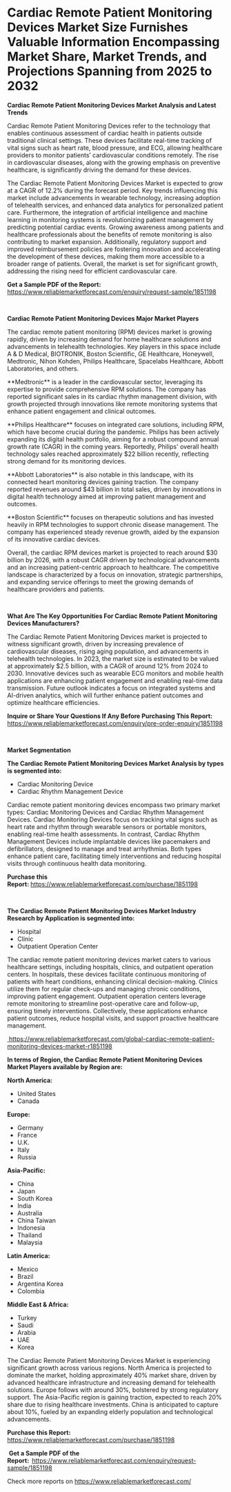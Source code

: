 <p><h1>Cardiac Remote Patient Monitoring Devices Market Size Furnishes Valuable Information Encompassing Market Share, Market Trends, and Projections Spanning from 2025 to 2032</h1></p><p><strong>Cardiac Remote Patient Monitoring Devices Market Analysis and Latest Trends</strong></p>
<p><p>Cardiac Remote Patient Monitoring Devices refer to the technology that enables continuous assessment of cardiac health in patients outside traditional clinical settings. These devices facilitate real-time tracking of vital signs such as heart rate, blood pressure, and ECG, allowing healthcare providers to monitor patients’ cardiovascular conditions remotely. The rise in cardiovascular diseases, along with the growing emphasis on preventive healthcare, is significantly driving the demand for these devices.</p><p>The Cardiac Remote Patient Monitoring Devices Market is expected to grow at a CAGR of 12.2% during the forecast period. Key trends influencing this market include advancements in wearable technology, increasing adoption of telehealth services, and enhanced data analytics for personalized patient care. Furthermore, the integration of artificial intelligence and machine learning in monitoring systems is revolutionizing patient management by predicting potential cardiac events. Growing awareness among patients and healthcare professionals about the benefits of remote monitoring is also contributing to market expansion. Additionally, regulatory support and improved reimbursement policies are fostering innovation and accelerating the development of these devices, making them more accessible to a broader range of patients. Overall, the market is set for significant growth, addressing the rising need for efficient cardiovascular care.</p></p>
<p><strong>Get a Sample PDF of the Report:&nbsp;</strong> <a href="https://www.reliablemarketforecast.com/enquiry/request-sample/1851198?utm_campaign=2320&utm_medium=2&utm_source=Github&utm_content=ia&utm_term=26032025&utm_id=cardiac-remote-patient-monitoring-devices">https://www.reliablemarketforecast.com/enquiry/request-sample/1851198</a></p>
<p>&nbsp;</p>
<p><strong>Cardiac Remote Patient Monitoring Devices Major Market Players</strong></p>
<p><p>The cardiac remote patient monitoring (RPM) devices market is growing rapidly, driven by increasing demand for home healthcare solutions and advancements in telehealth technologies. Key players in this space include A & D Medical, BIOTRONIK, Boston Scientific, GE Healthcare, Honeywell, Medtronic, Nihon Kohden, Philips Healthcare, Spacelabs Healthcare, Abbott Laboratories, and others.</p><p>**Medtronic** is a leader in the cardiovascular sector, leveraging its expertise to provide comprehensive RPM solutions. The company has reported significant sales in its cardiac rhythm management division, with growth projected through innovations like remote monitoring systems that enhance patient engagement and clinical outcomes.</p><p>**Philips Healthcare** focuses on integrated care solutions, including RPM, which have become crucial during the pandemic. Philips has been actively expanding its digital health portfolio, aiming for a robust compound annual growth rate (CAGR) in the coming years. Reportedly, Philips' overall health technology sales reached approximately $22 billion recently, reflecting strong demand for its monitoring devices.</p><p>**Abbott Laboratories** is also notable in this landscape, with its connected heart monitoring devices gaining traction. The company reported revenues around $43 billion in total sales, driven by innovations in digital health technology aimed at improving patient management and outcomes.</p><p>**Boston Scientific** focuses on therapeutic solutions and has invested heavily in RPM technologies to support chronic disease management. The company has experienced steady revenue growth, aided by the expansion of its innovative cardiac devices.</p><p>Overall, the cardiac RPM devices market is projected to reach around $30 billion by 2026, with a robust CAGR driven by technological advancements and an increasing patient-centric approach to healthcare. The competitive landscape is characterized by a focus on innovation, strategic partnerships, and expanding service offerings to meet the growing demands of healthcare providers and patients.</p></p>
<p>&nbsp;</p>
<p><strong>What Are The Key Opportunities For Cardiac Remote Patient Monitoring Devices Manufacturers?</strong></p>
<p><p>The Cardiac Remote Patient Monitoring Devices market is projected to witness significant growth, driven by increasing prevalence of cardiovascular diseases, rising aging population, and advancements in telehealth technologies. In 2023, the market size is estimated to be valued at approximately $2.5 billion, with a CAGR of around 12% from 2024 to 2030. Innovative devices such as wearable ECG monitors and mobile health applications are enhancing patient engagement and enabling real-time data transmission. Future outlook indicates a focus on integrated systems and AI-driven analytics, which will further enhance patient outcomes and optimize healthcare efficiencies.</p></p>
<p><strong>Inquire or Share Your Questions If Any Before Purchasing This Report:</strong> <a href="https://www.reliablemarketforecast.com/enquiry/pre-order-enquiry/1851198?utm_campaign=2320&utm_medium=2&utm_source=Github&utm_content=ia&utm_term=26032025&utm_id=cardiac-remote-patient-monitoring-devices">https://www.reliablemarketforecast.com/enquiry/pre-order-enquiry/1851198</a></p>
<p>&nbsp;</p>
<p><strong>Market Segmentation</strong></p>
<p><strong>The Cardiac Remote Patient Monitoring Devices Market Analysis by types is segmented into:</strong></p>
<p><ul><li>Cardiac Monitoring Device</li><li>Cardiac Rhythm Management Device</li></ul></p>
<p><p>Cardiac remote patient monitoring devices encompass two primary market types: Cardiac Monitoring Devices and Cardiac Rhythm Management Devices. Cardiac Monitoring Devices focus on tracking vital signs such as heart rate and rhythm through wearable sensors or portable monitors, enabling real-time health assessments. In contrast, Cardiac Rhythm Management Devices include implantable devices like pacemakers and defibrillators, designed to manage and treat arrhythmias. Both types enhance patient care, facilitating timely interventions and reducing hospital visits through continuous health data monitoring.</p></p>
<p><strong>Purchase this Report:&nbsp;</strong><a href="https://www.reliablemarketforecast.com/purchase/1851198?utm_campaign=2320&utm_medium=2&utm_source=Github&utm_content=ia&utm_term=26032025&utm_id=cardiac-remote-patient-monitoring-devices">https://www.reliablemarketforecast.com/purchase/1851198</a></p>
<p>&nbsp;</p>
<p><strong>The Cardiac Remote Patient Monitoring Devices Market Industry Research by Application is segmented into:</strong></p>
<p><ul><li>Hospital</li><li>Clinic</li><li>Outpatient Operation Center</li></ul></p>
<p><p>The cardiac remote patient monitoring devices market caters to various healthcare settings, including hospitals, clinics, and outpatient operation centers. In hospitals, these devices facilitate continuous monitoring of patients with heart conditions, enhancing clinical decision-making. Clinics utilize them for regular check-ups and managing chronic conditions, improving patient engagement. Outpatient operation centers leverage remote monitoring to streamline post-operative care and follow-up, ensuring timely interventions. Collectively, these applications enhance patient outcomes, reduce hospital visits, and support proactive healthcare management.</p></p>
<p><a href="https://www.reliablemarketforecast.com/global-cardiac-remote-patient-monitoring-devices-market-r1851198?utm_campaign=2320&utm_medium=2&utm_source=Github&utm_content=ia&utm_term=26032025&utm_id=cardiac-remote-patient-monitoring-devices">&nbsp;https://www.reliablemarketforecast.com/global-cardiac-remote-patient-monitoring-devices-market-r1851198</a></p>
<p><strong>In terms of Region, the Cardiac Remote Patient Monitoring Devices Market Players available by Region are:</strong></p>
<p>
    <p> <strong> North America: </strong>
        <ul>
            <li>United States</li>
            <li>Canada</li>
        </ul>
        </p> 
    <p> <strong> Europe: </strong>
        <ul>
            <li>Germany</li>
            <li>France</li>
            <li>U.K.</li>
            <li>Italy</li>
            <li>Russia</li>
        </ul>
        </p> 
    <p> <strong> Asia-Pacific: </strong>
        <ul>
            <li>China</li>
            <li>Japan</li>
            <li>South Korea</li>
            <li>India</li>
            <li>Australia</li>
            <li>China Taiwan</li>
            <li>Indonesia</li>
            <li>Thailand</li>
            <li>Malaysia</li>
        </ul>
        </p> 
    <p> <strong> Latin America: </strong>
        <ul>
            <li>Mexico</li>
            <li>Brazil</li>
            <li>Argentina Korea</li>
            <li>Colombia</li>
        </ul>
        </p> 
    <p> <strong> Middle East & Africa: </strong>
        <ul>
            <li>Turkey</li>
            <li>Saudi</li>
            <li>Arabia</li>
            <li>UAE</li>
            <li>Korea</li>
        </ul>
    </p>
    </p>
<p><p>The Cardiac Remote Patient Monitoring Devices Market is experiencing significant growth across various regions. North America is projected to dominate the market, holding approximately 40% market share, driven by advanced healthcare infrastructure and increasing demand for telehealth solutions. Europe follows with around 30%, bolstered by strong regulatory support. The Asia-Pacific region is gaining traction, expected to reach 20% share due to rising healthcare investments. China is anticipated to capture about 10%, fueled by an expanding elderly population and technological advancements.</p></p>
<p><strong>Purchase this Report: </strong><a href="https://www.reliablemarketforecast.com/purchase/1851198?utm_campaign=2320&utm_medium=2&utm_source=Github&utm_content=ia&utm_term=26032025&utm_id=cardiac-remote-patient-monitoring-devices">https://www.reliablemarketforecast.com/purchase/1851198</a></p>
<p>&nbsp;<strong>Get a Sample PDF of the Report:&nbsp;&nbsp;</strong><a href="https://www.reliablemarketforecast.com/enquiry/request-sample/1851198?utm_campaign=2320&utm_medium=2&utm_source=Github&utm_content=ia&utm_term=26032025&utm_id=cardiac-remote-patient-monitoring-devices">https://www.reliablemarketforecast.com/enquiry/request-sample/1851198</a></p>
<p><strong></strong></p>
<p>Check more reports on <a href="https://www.reliablemarketforecast.com/?utm_campaign=2320&utm_medium=2&utm_source=Github&utm_content=ia&utm_term=26032025&utm_id=cardiac-remote-patient-monitoring-devices">https://www.reliablemarketforecast.com/</a></p>